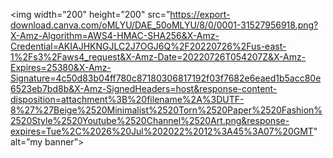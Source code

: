 <p align=”center”>

<img width=”200" height=”200" src=”https://export-download.canva.com/oMLYU/DAE_50oMLYU/8/0/0001-31527956918.png?X-Amz-Algorithm=AWS4-HMAC-SHA256&X-Amz-Credential=AKIAJHKNGJLC2J7OGJ6Q%2F20220726%2Fus-east-1%2Fs3%2Faws4_request&X-Amz-Date=20220726T054207Z&X-Amz-Expires=25380&X-Amz-Signature=4c50d83b04ff780c87180306817192f03f7682e6eaed1b5acc80e6523eb7bd8b&X-Amz-SignedHeaders=host&response-content-disposition=attachment%3B%20filename%2A%3DUTF-8%27%27Beige%2520Minimalist%2520Torn%2520Paper%2520Fashion%2520Style%2520Youtube%2520Channel%2520Art.png&response-expires=Tue%2C%2026%20Jul%202022%2012%3A45%3A07%20GMT" alt=”my banner”>

</p>
